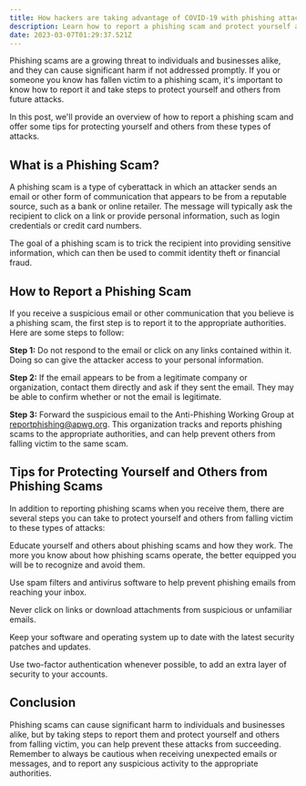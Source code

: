 ```yaml
---
title: How hackers are taking advantage of COVID-19 with phishing attacks
description: Learn how to report a phishing scam and protect yourself and others from falling victim in this comprehensive guide. Discover the steps to take if you receive a suspicious email and the organizations to contact
date: 2023-03-07T01:29:37.521Z
---
```


Phishing scams are a growing threat to individuals and businesses alike, and they can cause significant harm if not addressed promptly. If you or someone you know has fallen victim to a phishing scam, it's important to know how to report it and take steps to protect yourself and others from future attacks.

In this post, we'll provide an overview of how to report a phishing scam and offer some tips for protecting yourself and others from these types of attacks.

## What is a Phishing Scam?

A phishing scam is a type of cyberattack in which an attacker sends an email or other form of communication that appears to be from a reputable source, such as a bank or online retailer. The message will typically ask the recipient to click on a link or provide personal information, such as login credentials or credit card numbers.

The goal of a phishing scam is to trick the recipient into providing sensitive information, which can then be used to commit identity theft or financial fraud.

## How to Report a Phishing Scam

If you receive a suspicious email or other communication that you believe is a phishing scam, the first step is to report it to the appropriate authorities. Here are some steps to follow:

**Step 1:** Do not respond to the email or click on any links contained within it. Doing so can give the attacker access to your personal information.

**Step 2:** If the email appears to be from a legitimate company or organization, contact them directly and ask if they sent the email. They may be able to confirm whether or not the email is legitimate.

**Step 3:** Forward the suspicious email to the Anti-Phishing Working Group at reportphishing@apwg.org. This organization tracks and reports phishing scams to the appropriate authorities, and can help prevent others from falling victim to the same scam.

## Tips for Protecting Yourself and Others from Phishing Scams

In addition to reporting phishing scams when you receive them, there are several steps you can take to protect yourself and others from falling victim to these types of attacks:

Educate yourself and others about phishing scams and how they work. The more you know about how phishing scams operate, the better equipped you will be to recognize and avoid them.

Use spam filters and antivirus software to help prevent phishing emails from reaching your inbox.

Never click on links or download attachments from suspicious or unfamiliar emails.

Keep your software and operating system up to date with the latest security patches and updates.

Use two-factor authentication whenever possible, to add an extra layer of security to your accounts.

## Conclusion

Phishing scams can cause significant harm to individuals and businesses alike, but by taking steps to report them and protect yourself and others from falling victim, you can help prevent these attacks from succeeding. Remember to always be cautious when receiving unexpected emails or messages, and to report any suspicious activity to the appropriate authorities.

